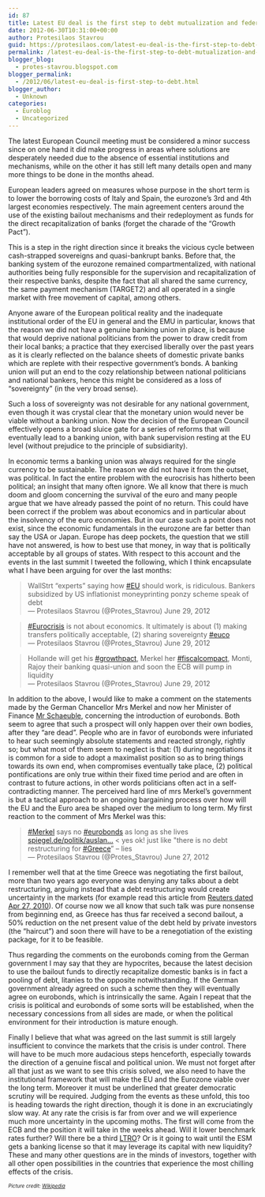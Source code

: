 ```yaml
---
id: 87
title: Latest EU deal is the first step to debt mutualization and federalization
date: 2012-06-30T10:31:00+00:00
author: Protesilaos Stavrou
guid: https://protesilaos.com/latest-eu-deal-is-the-first-step-to-debt-mutualization-and-federalization/
permalink: /latest-eu-deal-is-the-first-step-to-debt-mutualization-and-federalization/
blogger_blog:
  - protes-stavrou.blogspot.com
blogger_permalink:
  - /2012/06/latest-eu-deal-is-first-step-to-debt.html
blogger_author:
  - Unknown
categories:
  - Euroblog
  - Uncategorized
---
```

<div class="separator" style="clear: both; text-align: center;">
</div>

The latest European Council meeting must be considered a minor success since on one hand it did make progress in areas where solutions are desperately needed due to the absence of essential institutions and mechanisms, while on the other it has still left many details open and many more things to be done in the months ahead. 

European leaders agreed on measures whose purpose in the short term is to lower the borrowing costs of Italy and Spain, the eurozone&#8217;s 3rd and 4th largest economies respectively. The main agreement centers around the use of the existing bailout mechanisms and their redeployment as funds for the direct recapitalization of banks (forget the charade of the &#8220;Growth Pact&#8221;). 

This is a step in the right direction since it breaks the vicious cycle between cash-strapped sovereigns and quasi-bankrupt banks. Before that, the banking system of the eurozone remained compartmentalized, with national authorities being fully responsible for the supervision and recapitalization of their respective banks, despite the fact that all shared the same currency, the same payment mechanism (TARGET2) and all operated in a single market with free movement of capital, among others.

Anyone aware of the European political reality and the inadequate institutional order of the EU in general and the EMU in particular, knows that the reason we did not have a genuine banking union in place, is because that would deprive national politicians from the power to draw credit from their local banks; a practice that they exercised liberally over the past years as it is clearly reflected on the balance sheets of domestic private banks which are replete with their respective government&#8217;s bonds. A banking union will put an end to the cozy relationship between national politicians and national bankers, hence this might be considered as a loss of &#8220;sovereignty&#8221; (in the very broad sense).

Such a loss of sovereignty was not desirable for any national government, even though it was crystal clear that the monetary union would never be viable without a banking union. Now the decision of the European Council effectively opens a broad sluice gate for a series of reforms that will eventually lead to a banking union, with bank supervision resting at the EU level (without prejudice to the principle of subsidiarity).

In economic terms a banking union was always required for the single currency to be sustainable. The reason we did not have it from the outset, was political. In fact the entire problem with the eurocrisis has hitherto been political; an insight that many often ignore. We all know that there is much doom and gloom concerning the survival of the euro and many people argue that we have already passed the point of no return. This could have been correct if the problem was about economics and in particular about the insolvency of the euro economies. But in our case such a point does not exist, since the economic fundamentals in the eurozone are far better than say the USA or Japan. Europe has deep pockets, the question that we still have not answered, is how to best use that money, in way that is politically acceptable by all groups of states. With respect to this account and the events in the last summit I tweeted the following, which I think encapsulate what I have been arguing for over the last months:

<blockquote class="twitter-tweet tw-align-center">
  <p>
    WallStrt &#8220;experts&#8221; saying how <a href="https://twitter.com/search/%2523EU">#EU</a> should work, is ridiculous. Bankers subsidized by US inflationist moneyprinting ponzy scheme speak of debt<br />— Protesilaos Stavrou (@Protes_Stavrou) June 29, 2012
  </p>
</blockquote>



<blockquote class="twitter-tweet tw-align-center">
  <p>
    <a href="https://twitter.com/search/%2523Eurocrisis">#Eurocrisis</a> is not about economics. It ultimately is about (1) making transfers politically acceptable, (2) sharing sovereignty <a href="https://twitter.com/search/%2523euco">#euco</a><br />— Protesilaos Stavrou (@Protes_Stavrou) June 29, 2012
  </p>
</blockquote>



<blockquote class="twitter-tweet tw-align-center">
  <p>
    Hollande will get his <a href="https://twitter.com/search/%2523growthpact">#growthpact</a>, Merkel her <a href="https://twitter.com/search/%2523fiscalcompact">#fiscalcompact</a>, Monti, Rajoy their banking quasi-union and soon the ECB will pump in liquidity<br />— Protesilaos Stavrou (@Protes_Stavrou) June 29, 2012
  </p>
</blockquote>



In addition to the above, I would like to make a comment on the statements made by the German Chancellor Mrs Merkel and now her Minister of Finance <a href="http://www.reuters.com/article/2012/06/29/us-eurozone-bonds-schaeuble-idUSBRE85S18P20120629" target="_blank">Mr Schaeuble</a>, concerning the introduction of eurobonds. Both seem to agree that such a prospect will only happen over their own bodies, after they &#8220;are dead&#8221;. People who are in favor of eurobonds were infuriated to hear such seemingly absolute statements and reacted strongly, rightly so; but what most of them seem to neglect is that: (1) during negotiations it is common for a side to adopt a maximalist position so as to bring things towards its own end, when compromises eventually take place, (2) political pontifications are only true within their fixed time period and are often in contrast to future actions, in other words politicians often act in a self-contradicting manner. The perceived hard line of mrs Merkel&#8217;s government is but a tactical approach to an ongoing bargaining process over how will the EU and the Euro area be shaped over the medium to long term. My first reaction to the comment of Mrs Merkel was this:

<blockquote class="twitter-tweet tw-align-center">
  <p>
    <a href="https://twitter.com/search/%2523Merkel">#Merkel</a> says no <a href="https://twitter.com/search/%2523eurobonds">#eurobonds</a> as long as she lives <a href="http://t.co/A0kJeAqx" title="http://www.spiegel.de/politik/ausland/kanzlerin-merkel-schliesst-euro-bonds-aus-a-841115.html">spiegel.de/politik/auslan…</a> < yes ok! just like "there is no debt restructuring for <a href="https://twitter.com/search/%2523Greece">#Greece</a>&#8221; &#8211; lies<br />— Protesilaos Stavrou (@Protes_Stavrou) June 27, 2012
  </p>
</blockquote>



I remember well that at the time Greece was negotiating the first bailout, more than two years ago everyone was denying any talks about a debt restructuring, arguing instead that a debt restructuring would create uncertainty in the markets (for example read this article from <a href="http://www.reuters.com/article/2010/04/27/eurozone-greece-idUSLDE63Q1A620100427" target="_blank">Reuters dated Apr 27, 2010</a>). Of course now we all know that such talk was pure nonsense from beginning end, as Greece has thus far received a second bailout, a 50% reduction on the net present value of the debt held by private investors (the &#8220;haircut&#8221;) and soon there will have to be a renegotiation of the existing package, for it to be feasible.

Thus regarding the comments on the eurobonds coming from the German government I may say that they are hypocrites, because the latest decision to use the bailout funds to directly recapitalize domestic banks is in fact a pooling of debt, litanies to the opposite notwithstanding. If the German government already agreed on such a scheme then they will eventually agree on eurobonds, which is intrinsically the same. Again I repeat that the crisis is political and eurobonds of some sorts will be established, when the necessary concessions from all sides are made, or when the political environment for their introduction is mature enough.

Finally I believe that what was agreed on the last summit is still largely insufficient to convince the markets that the crisis is under control. There will have to be much more audacious steps henceforth, especially towards the direction of a genuine fiscal and political union. We must not forget after all that just as we want to see this crisis solved, we also need to have the institutional framework that will make the EU and the Eurozone viable over the long term. Moreover it must be underlined that greater democratic scrutiny will be required. Judging from the events as these unfold, this too is heading towards the right direction, though it is done in an excruciatingly slow way. At any rate the crisis is far from over and we will experience much more uncertainty in the upcoming moths. The first will come from the ECB and the position it will take in the weeks ahead. Will it lower benchmark rates further? Will there be a third [LTRO](https://protesilaos.com/search/label/LTRO)? Or is it going to wait until the ESM gets a banking license so that it may leverage its capital with new liquidity? These and many other questions are in the minds of investors, together with all other open possibilities in the countries that experience the most chilling effects of the crisis.

_<span style="font-size: x-small;">Picture credit: <a href="http://en.wikipedia.org/wiki/European_Council" target="_blank">Wikipedia</a></span>_